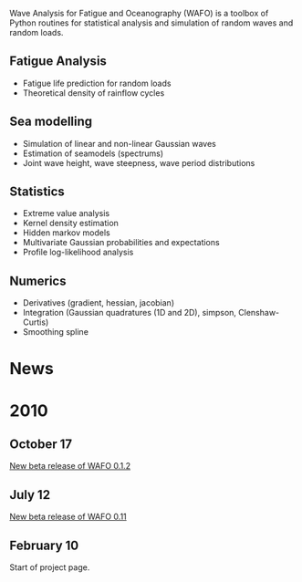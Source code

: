 Wave Analysis for Fatigue and Oceanography (WAFO) is a toolbox of Python routines for statistical analysis and simulation of random waves and random loads.

## Fatigue Analysis ##
  * Fatigue life prediction for random loads
  * Theoretical density of rainflow cycles

## Sea modelling ##
  * Simulation of linear and non-linear Gaussian waves
  * Estimation of seamodels (spectrums)
  * Joint wave height, wave steepness, wave period distributions

## Statistics ##
  * Extreme value analysis
  * Kernel density estimation
  * Hidden markov models
  * Multivariate Gaussian probabilities and expectations
  * Profile log-likelihood analysis


## Numerics ##
  * Derivatives (gradient, hessian, jacobian)
  * Integration (Gaussian quadratures (1D and 2D), simpson, Clenshaw-Curtis)
  * Smoothing spline

# News #

# 2010 #
## October 17 ##
[New beta release of WAFO 0.1.2](http://pypi.python.org/pypi/wafo/0.1.2)

## July 12 ##
[New beta release of WAFO 0.11](http://pypi.python.org/pypi/wafo/0.11)

## February 10 ##
Start of project page.